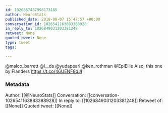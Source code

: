 ```yaml
---
id: 1026857487998173185
author: NeuroStats
published_date: 2018-08-07 15:47:57 +00:00
conversation_id: 1026541163883388928
in_reply_to: 1026849031203381248
retweet: None
quoted_tweet: None
type: tweet
tags:

---
```


@malco_barrett @l__ds @yudapearl @ken_rothman @EpiEllie Also, this one by Flanders https://t.co/46UENF8dJI

### Metadata

Author: [[@NeuroStats]]
Conversation: [[conversation-1026541163883388928]]
In reply to: [[1026849031203381248]]
Retweet of: [[None]]
Quoted tweet: [[None]]

